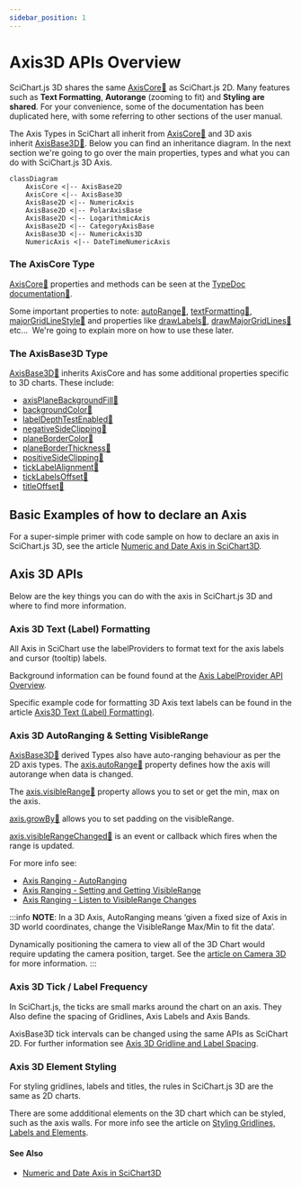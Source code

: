 ```yaml
---
sidebar_position: 1
---
```


# Axis3D APIs Overview

SciChart.js 3D shares the same [AxisCore:blue_book:](https://www.scichart.com/documentation/js/current/typedoc/classes/axiscore.html) as SciChart.js 2D. Many features such as **Text Formatting**, **Autorange** (zooming to fit) and **Styling** **are** **shared**. For your convenience, some of the documentation has been duplicated here, with some referring to other sections of the user manual.

The Axis Types in SciChart all inherit from [AxisCore:blue_book:](https://www.scichart.com/documentation/js/current/typedoc/classes/axiscore.html) and 3D axis inherit [AxisBase3D:blue_book:](https://www.scichart.com/documentation/js/current/typedoc/classes/axisbase3d.html). Below you can find an inheritance diagram. In the next section we're going to go over the main properties, types and what you can do with SciChart.js 3D Axis.

```mermaid
classDiagram
    AxisCore <|-- AxisBase2D
    AxisCore <|-- AxisBase3D
    AxisBase2D <|-- NumericAxis
    AxisBase2D <|-- PolarAxisBase
    AxisBase2D <|-- LogarithmicAxis
    AxisBase2D <|-- CategoryAxisBase
    AxisBase3D <|-- NumericAxis3D
    NumericAxis <|-- DateTimeNumericAxis
```

### The AxisCore Type

[AxisCore:blue_book:](https://www.scichart.com/documentation/js/current/typedoc/classes/axiscore.html) properties and methods can be seen at the [TypeDoc documentation:blue_book:](https://www.scichart.com/documentation/js/current/typedoc/classes/axiscore.html). 

Some important properties to note: [autoRange:blue_book:](https://www.scichart.com/documentation/js/current/typedoc/classes/axiscore.html#autorange), [textFormatting:blue_book:](https://www.scichart.com/documentation/js/current/typedoc/classes/axiscore.html#textformatting), [majorGridLineStyle:blue_book:](https://www.scichart.com/documentation/js/current/typedoc/classes/axiscore.html#majorgridlinestyle) and properties like [drawLabels:blue_book:](https://www.scichart.com/documentation/js/current/typedoc/classes/axiscore.html#drawlabels), [drawMajorGridLines:blue_book:](https://www.scichart.com/documentation/js/current/typedoc/classes/axiscore.html#drawmajorgridlines) etc...  We're going to explain more on how to use these later.

### The AxisBase3D Type

[AxisBase3D:blue_book:](https://www.scichart.com/documentation/js/current/typedoc/classes/axisbase3d.html) inherits AxisCore and has some additional properties specific to 3D charts. These include:

*   [axisPlaneBackgroundFill:blue_book:](https://www.scichart.com/documentation/js/current/typedoc/classes/axisbase3d.html#axisplanebackgroundfill)
*   [backgroundColor:blue_book:](https://www.scichart.com/documentation/js/current/typedoc/classes/axisbase3d.html#backgroundcolor)
*   [labelDepthTestEnabled:blue_book:](https://www.scichart.com/documentation/js/current/typedoc/classes/axisbase3d.html#labeldepthtestenabled)
*   [negativeSideClipping:blue_book:](https://www.scichart.com/documentation/js/current/typedoc/classes/axisbase3d.html#negativesideclipping)
*   [planeBorderColor:blue_book:](https://www.scichart.com/documentation/js/current/typedoc/classes/axisbase3d.html#planebordercolor)
*   [planeBorderThickness:blue_book:](https://www.scichart.com/documentation/js/current/typedoc/classes/axisbase3d.html#planeborderthickness)
*   [positiveSideClipping:blue_book:](https://www.scichart.com/documentation/js/current/typedoc/classes/axisbase3d.html#positivesideclipping)
*   [tickLabelAlignment:blue_book:](https://www.scichart.com/documentation/js/current/typedoc/classes/axisbase3d.html#ticklabelalignment)
*   [tickLabelsOffset:blue_book:](https://www.scichart.com/documentation/js/current/typedoc/classes/axisbase3d.html#ticklabelsoffset)
*   [titleOffset:blue_book:](https://www.scichart.com/documentation/js/current/typedoc/classes/axisbase3d.html#titleoffset)

Basic Examples of how to declare an Axis
----------------------------------------

For a super-simple primer with code sample on how to declare an axis in SciChart.js 3D, see the article [Numeric and Date Axis in SciChart3D](/docs/3d-charts/axis-3d-api/numeric-and-date-axis-in-scichart-3d/index.md).

Axis 3D APIs
------------

Below are the key things you can do with the axis in SciChart.js 3D and where to find more information.

### Axis 3D Text (Label) Formatting

All Axis in SciChart use the labelProviders to format text for the axis labels and cursor (tooltip) labels.

Background information can be found found at the [Axis LabelProvider API Overview](/docs/2d-charts/axis-api/axis-labels/label-provider-api-overview/index.md).

Specific example code for formatting 3D Axis text labels can be found in the article [Axis3D Text (Label) Formatting)](/docs/3d-charts/axis-3d-api/axis-3d-text-label-formatting/index.md).

### Axis 3D AutoRanging & Setting VisibleRange

[AxisBase3D:blue_book:](https://www.scichart.com/documentation/js/current/typedoc/classes/axisbase3d.html) derived Types also have auto-ranging behaviour as per the 2D axis types. The [axis.autoRange:blue_book:](https://www.scichart.com/documentation/js/current/typedoc/classes/axisbase3d.html#autorange) property defines how the axis will autorange when data is changed.

The [axis.visibleRange:blue_book:](https://www.scichart.com/documentation/js/current/typedoc/classes/axisbase3d.html#visiblerange) property allows you to set or get the min, max on the axis.

[axis.growBy:blue_book:](https://www.scichart.com/documentation/js/current/typedoc/classes/axisbase3d.html#growby) allows you to set padding on the visibleRange.

[axis.visibleRangeChanged:blue_book:](https://www.scichart.com/documentation/js/current/typedoc/classes/axisbase3d.html#visiblerangechanged) is an event or callback which fires when the range is updated.

For more info see:

*   [Axis Ranging - AutoRanging](/docs/2d-charts/axis-api/ranging-scaling/auto-range/index.md)
*   [Axis Ranging - Setting and Getting VisibleRange](/docs/2d-charts/axis-api/ranging-scaling/set-range-zoom-to-fit/index.md)
*   [Axis Ranging - Listen to VisibleRange Changes](/docs/2d-charts/axis-api/ranging-scaling/listen-to-visible-range-changes/index.md)

:::info
**NOTE**: In a 3D Axis, AutoRanging means ‘given a fixed size of Axis in 3D world coordinates, change the VisibleRange Max/Min to fit the data’.

Dynamically positioning the camera to view all of the 3D Chart would require updating the camera position, target. See the [article on Camera 3D](/docs/3d-charts/scichart-3d-basics/scichart-surface-camera/index.md) for more information.
:::

### Axis 3D Tick / Label Frequency

In SciChart.js, the ticks are small marks around the chart on an axis. They Also define the spacing of Gridlines, Axis Labels and Axis Bands.

AxisBase3D tick intervals can be changed using the same APIs as SciChart 2D. For further information see [Axis 3D Gridline and Label Spacing](/docs/3d-charts/axis-3d-api/axis-3d-gridline-and-label-spacing-interval/index.md).

### Axis 3D Element Styling

For styling gridlines, labels and titles, the rules in SciChart.js 3D are the same as 2D charts.

There are some addditional elements on the 3D chart which can be styled, such as the axis walls. For more info see the article on [Styling Gridlines, Labels and Elements](/docs/2d-charts/styling-and-theming/style-chart-parts-in-code/index.md).

#### See Also

* [Numeric and Date Axis in SciChart3D](/docs/3d-charts/axis-3d-api/numeric-and-date-axis-in-scichart-3d/index.md)
